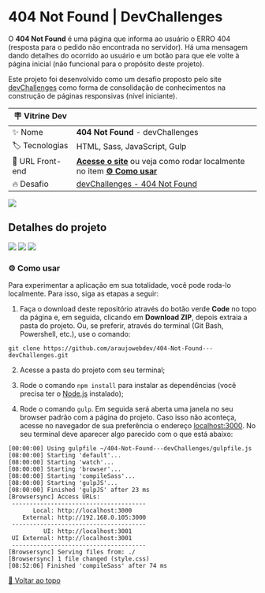 # 404 Not Found | DevChallenges

<div id='top'></div>

O **404 Not Found** é uma página que informa ao usuário o ERRO 404 (resposta para o pedido não encontrada no servidor). Há uma mensagem dando detalhes do ocorrido ao usuário e um botão para que ele volte à página inicial (não funcional para o propósito deste projeto).

Este projeto foi desenvolvido como um desafio proposto pelo site [devChallenges](https://devchallenges.io/) como forma de consolidação de conhecimentos na construção de páginas responsivas (nível iniciante).

<!-- prettier-ignore -->
| 🪧 Vitrine Dev |     |
| ------------- | --- |
| ✨ Nome        | **404 Not Found** - devChallenges |
| 🏷️ Tecnologias | HTML, Sass, JavaScript, Gulp |
| 🚀 URL Front-end | [**Acesse o site**](https://araujowebdev.github.io/404-Not-Found---devChallenges/) ou veja como rodar localmente no item [**⚙️ Como usar**](#howto) |
| 🔥 Desafio     | [devChallenges - 404 Not Found](https://devchallenges.io/challenges/wBunSb7FPrIepJZAg0sY) |

![](https://raw.githubusercontent.com/araujowebdev/404-Not-Found---devChallenges/main/dist/assets/imgs/404-not-found.jpg)

## Detalhes do projeto

<div>
  <img src="https://img.shields.io/badge/JavaScript-F7DF1E?style=for-the-badge&logo=javascript&logoColor=black">  
  <a href="https://sass-lang.com/" target='_blank'><img src="https://img.shields.io/badge/sass-CC6699?style=for-the-badge&logo=sass&logoColor=white"/></a>
  <img src="https://img.shields.io/badge/Gulp-red?style=for-the-badge&logo=gulp&logoColor=black">
  
</div>

<div id="howto"></div>

### ⚙️ Como usar

Para experimentar a aplicação em sua totalidade, você pode roda-lo localmente. Para isso, siga as etapas a seguir:

1. Faça o download deste repositório através do botão verde **Code** no topo da página e, em seguida, clicando em **Download ZIP**, depois extraia a pasta do projeto. Ou, se preferir, através do terminal (Git Bash, Powershell, etc.), use o comando:

```
git clone https://github.com/araujowebdev/404-Not-Found---devChallenges.git
```

2. Acesse a pasta do projeto com seu terminal;

3. Rode o comando `npm install` para instalar as dependências (você precisa ter o [Node.js](https://nodejs.org/en/download/) instalado);

4. Rode o comando `gulp`. Em seguida será aberta uma janela no seu browser padrão com a página do projeto. Caso isso não aconteça, acesse no navegador de sua preferência o endereço [localhost:3000](http://localhost:3000). No seu terminal deve aparecer algo parecido com o que está abaixo:

```
[00:00:00] Using gulpfile ~/404-Not-Found---devChallenges/gulpfile.js
[08:00:00] Starting 'default'...
[08:00:00] Starting 'watch'...
[08:00:00] Starting 'browser'...
[08:00:00] Starting 'compileSass'...
[08:00:00] Starting 'gulpJS'...
[08:00:00] Finished 'gulpJS' after 23 ms
[Browsersync] Access URLs:
 --------------------------------------
       Local: http://localhost:3000
    External: http://192.168.0.105:3000
 --------------------------------------
          UI: http://localhost:3001
 UI External: http://localhost:3001
 --------------------------------------
[Browsersync] Serving files from: ./
[Browsersync] 1 file changed (style.css)
[08:52:06] Finished 'compileSass' after 74 ms
```

<a href='#top'>🔼 Voltar ao topo</a>